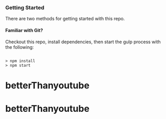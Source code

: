 ### Getting Started

There are two methods for getting started with this repo.

#### Familiar with Git?
Checkout this repo, install dependencies, then start the gulp process with the following:

```

> npm install
> npm start
```
# betterThanyoutube
# betterThanyoutube
